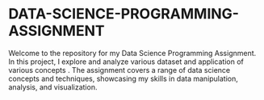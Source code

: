 # DATA-SCIENCE-PROGRAMMING-ASSIGNMENT
Welcome to the repository for my Data Science Programming Assignment. In this project, I explore and analyze various dataset and application of various concepts . The assignment covers a range of data science concepts and techniques, showcasing my skills in data manipulation, analysis, and visualization.
